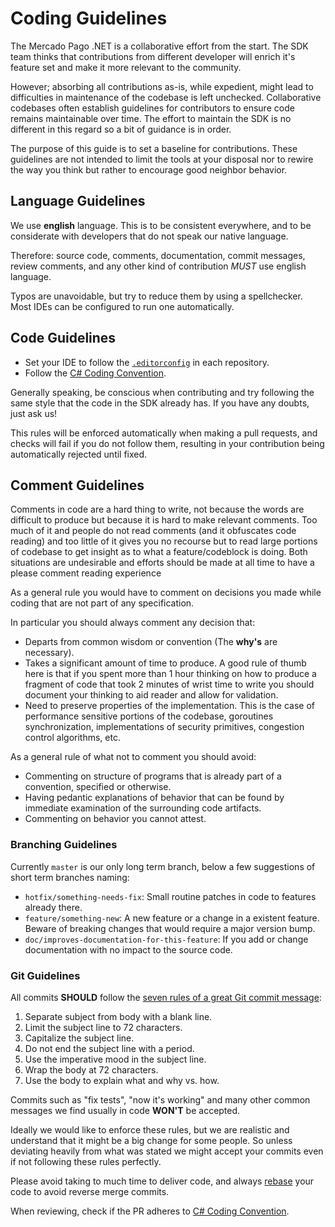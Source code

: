 # Coding Guidelines

The Mercado Pago .NET is a collaborative effort from the start. The SDK team thinks that contributions from different developer will enrich it's feature set and make it more relevant to the community.

However; absorbing all contributions as-is, while expedient, might lead to difficulties in maintenance of the codebase is left unchecked. Collaborative codebases often establish guidelines for contributors to ensure code remains maintainable over time. The effort to maintain the SDK is no different in this regard so a bit of guidance is in order.

The purpose of this guide is to set a baseline for contributions. These guidelines are not intended to limit the tools at your disposal nor to rewire the way you think but rather to encourage good neighbor behavior.

## Language Guidelines

We use **english** language. This is to be consistent everywhere, and to be considerate with developers that do not speak our native language.

Therefore: source code, comments, documentation, commit messages, review comments, and any other kind of contribution *MUST* use english language.

Typos are unavoidable, but try to reduce them by using a spellchecker. Most IDEs can be configured to run one automatically.

## Code Guidelines

* Set your IDE to follow the [`.editorconfig`](https://editorconfig.org/) in each repository.
* Follow the [C# Coding Convention](https://docs.microsoft.com/en-us/dotnet/csharp/programming-guide/inside-a-program/coding-conventions).

Generally speaking, be conscious when contributing and try following the same style that the code in the SDK already has. If you have any doubts, just ask us!

This rules will be enforced automatically when making a pull requests, and checks will fail if you do not follow them, resulting in your contribution being automatically rejected until fixed.

## Comment Guidelines

Comments in code are a hard thing to write, not because the words are difficult to produce but because it is hard to make relevant comments. Too much of it and people do not read comments (and it obfuscates code reading) and too little of it gives you no recourse but to read large portions of codebase to get insight as to what a feature/codeblock is doing. Both situations are undesirable and efforts should be made at all time to have a please comment reading experience

As a general rule you would have to comment on decisions you made while coding that are not part of any specification.

In particular you should always comment any decision that:

* Departs from common wisdom or convention (The **why's** are necessary).
* Takes a significant amount of time to produce. A good rule of thumb here is that if you spent more than 1 hour thinking on how to produce a fragment of code that took 2 minutes of wrist time to write you should document your thinking to aid reader and allow for validation.
* Need to preserve properties of the implementation. This is the case of performance sensitive portions of the codebase, goroutines synchronization, implementations of security primitives, congestion control algorithms, etc.

As a general rule of what not to comment you should avoid:

* Commenting on structure of programs that is already part of a convention, specified or otherwise.
* Having pedantic explanations of behavior that can be found by immediate examination of the surrounding code artifacts.
* Commenting on behavior you cannot attest.

### Branching Guidelines

Currently `master` is our only long term branch, below a few suggestions of short term branches naming:

* `hotfix/something-needs-fix`: Small routine patches in code to features already there.
* `feature/something-new`: A new feature or a change in a existent feature. Beware of breaking changes that would require a major version bump.
* `doc/improves-documentation-for-this-feature`: If you add or change documentation with no impact to the source code.

### Git Guidelines

All commits **SHOULD** follow the [seven rules of a great Git commit message](https://chris.beams.io/posts/git-commit):

1. Separate subject from body with a blank line.
2. Limit the subject line to 72 characters.
3. Capitalize the subject line.
4. Do not end the subject line with a period.
5. Use the imperative mood in the subject line.
6. Wrap the body at 72 characters.
7. Use the body to explain what and why vs. how.

Commits such as "fix tests", "now it's working" and many other common messages we find usually in code **WON'T** be accepted.

Ideally we would like to enforce these rules, but we are realistic and understand that it might be a big change for some people. So unless deviating heavily from what was stated we might accept your commits even if not following these rules perfectly.

Please avoid taking to much time to deliver code, and always [rebase](https://git-scm.com/docs/git-rebase) your code to avoid reverse merge commits.

When reviewing, check if the PR adheres to [C# Coding Convention](https://docs.microsoft.com/en-us/dotnet/csharp/programming-guide/inside-a-program/coding-conventions).
